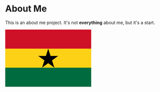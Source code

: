# About Me 

This is an about me project. It's not **everything** about me, but it's a start.

![Picture of Ghana](ghana.png)